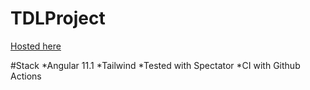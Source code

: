 # TDLProject

[Hosted here](https://tdl-chandlerbaskins.netlify.app/search)


#Stack
*Angular 11.1
*Tailwind
*Tested with Spectator
*CI with Github Actions
